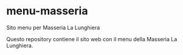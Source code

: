# menu-masseria
Sito menu per Masseria La Lunghiera

Questo repository contiene il sito web con il menu della Masseria La Lunghiera.
